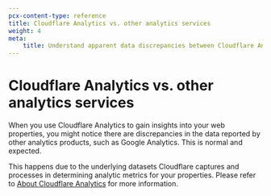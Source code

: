 ```yaml
---
pcx-content-type: reference
title: Cloudflare Analytics vs. other analytics services
weight: 4
meta:
    title: Understand apparent data discrepancies between Cloudflare Analytics and Google Analytics
---
```


# Cloudflare Analytics vs. other analytics services

When you use Cloudflare Analytics to gain insights into your web properties, you might notice there are discrepancies in the data reported by other analytics products, such as Google Analytics. This is normal and expected.

This happens due to the underlying datasets Cloudflare captures and processes in determining analytic metrics for your properties. Please refer to [About Cloudflare Analytics](/fundamentals/data-products/about-analytics) for more information.




